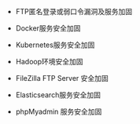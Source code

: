 - FTP匿名登录或弱口令漏洞及服务加固

- Docker服务安全加固

- Kubernetes服务安全加固

- Hadoop环境安全加固

- FileZilla FTP Server 安全加固

- Elasticsearch服务安全加固

- phpMyadmin 服务安全加固